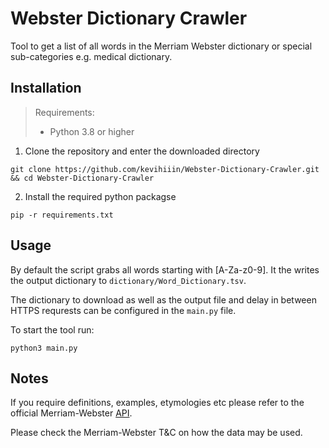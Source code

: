 # Webster Dictionary Crawler
Tool to get a list of all words in the Merriam Webster dictionary or special sub-categories e.g. medical dictionary.

## Installation
> Requirements:
> - Python 3.8 or higher

1. Clone the repository and enter the downloaded directory
```shell
git clone https://github.com/kevihiiin/Webster-Dictionary-Crawler.git && cd Webster-Dictionary-Crawler
```
2. Install the required python packagse
```shell
pip -r requirements.txt
```

## Usage
By default the script grabs all words starting with [A-Za-z0-9].
It the writes the output dictionary to `dictionary/Word_Dictionary.tsv`.

The dictionary to download as well as the output file and delay in between
HTTPS requrests can be configured in the `main.py` file.

To start the tool run:
```shell
python3 main.py
```

## Notes
If you require definitions, examples, etymologies etc please refer to the official 
Merriam-Webster [API](https://dictionaryapi.com/products/index).

Please check the Merriam-Webster T&C on how the data may be used.
